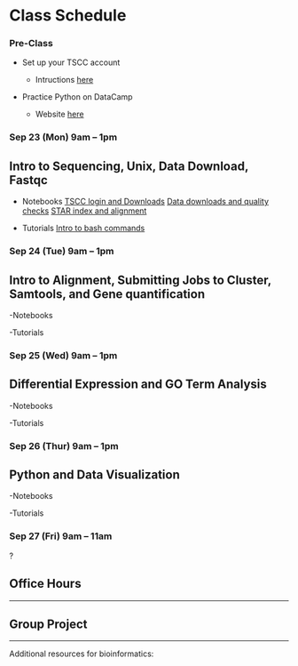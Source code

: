 
# Class Schedule 

### Pre-Class
- Set up your TSCC account
   - Intructions [here]()

- Practice Python on DataCamp
   - Website [here]()

### Sep 23 (Mon) 9am – 1pm 
## Intro to Sequencing, Unix, Data Download, Fastqc
- Notebooks
[TSCC login and Downloads]() 
[Data downloads and quality checks]()
[STAR index and alignment]()

- Tutorials
[Intro to bash commands]()



### Sep 24 (Tue) 9am – 1pm 
## Intro to Alignment, Submitting Jobs to Cluster, Samtools, and Gene quantification

-Notebooks

-Tutorials 

### Sep 25 (Wed) 9am – 1pm
## Differential Expression and GO Term Analysis

-Notebooks

-Tutorials 

### Sep 26 (Thur) 9am – 1pm
## Python and Data Visualization

-Notebooks

-Tutorials 


### Sep 27 (Fri) 9am – 11am 
?




## Office Hours

*************************************************************************

## Group Project
 
 
 
 
*************************************************************************

Additional resources for bioinformatics:




